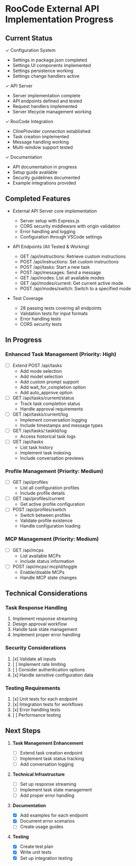 # RooCode External API Implementation Progress

## Current Status

✓ Configuration System

- Settings in package.json completed
- Settings UI components implemented
- Settings persistence working
- Settings change handlers active

✓ API Server

- Server implementation complete
- API endpoints defined and tested
- Request handlers implemented
- Server lifecycle management working

✓ RooCode Integration

- ClineProvider connection established
- Task creation implemented
- Message handling working
- Multi-window support tested

✓ Documentation

- API documentation in progress
- Setup guide available
- Security guidelines documented
- Example integrations provided

## Completed Features

- External API Server core implementation

    - Server setup with Express.js
    - CORS security middleware with origin validation
    - Error handling and logging
    - Configuration through VSCode settings

- API Endpoints (All Tested & Working)

    - GET /api/instructions: Retrieve custom instructions
    - POST /api/instructions: Set custom instructions
    - POST /api/tasks: Start a new task
    - POST /api/messages: Send a message
    - GET /api/modes: List all available modes
    - GET /api/modes/current: Get current active mode
    - POST /api/modes/switch: Switch to a specified mode

- Test Coverage
    - 28 passing tests covering all endpoints
    - Validation tests for input formats
    - Error handling tests
    - CORS security tests

## In Progress

### Enhanced Task Management (Priority: High)

- [ ] Extend POST /api/tasks
    - Add mode selection
    - Add model selection
    - Add custom prompt support
    - Add wait_for_completion option
    - Add auto_approve option
- [ ] GET /api/tasks/current/status
    - Track task completion status
    - Handle approval requirements
- [ ] GET /api/tasks/current/log
    - Implement conversation logging
    - Include timestamps and message types
- [ ] GET /api/tasks/:taskId/log
    - Access historical task logs
- [ ] GET /api/tasks
    - List task history
    - Implement task indexing
    - Include conversation previews

### Profile Management (Priority: Medium)

- [ ] GET /api/profiles
    - List all configuration profiles
    - Include profile details
- [ ] GET /api/profiles/current
    - Get active profile configuration
- [ ] POST /api/profiles/switch
    - Switch between profiles
    - Validate profile existence
    - Handle configuration loading

### MCP Management (Priority: Medium)

- [ ] GET /api/mcps
    - List available MCPs
    - Include status information
- [ ] POST /api/mcps/:mcpId/toggle
    - Enable/disable MCPs
    - Handle MCP state changes

## Technical Considerations

### Task Response Handling

1. Implement response streaming
2. Design approval workflow
3. Handle task state management
4. Implement proper error handling

### Security Considerations

1. [x] Validate all inputs
2. [ ] Implement rate limiting
3. [ ] Consider authentication options
4. [x] Handle sensitive configuration data

### Testing Requirements

1. [x] Unit tests for each endpoint
2. [x] Integration tests for workflows
3. [x] Error handling tests
4. [ ] Performance testing

## Next Steps

1. **Task Management Enhancement**

    - [ ] Extend task creation endpoint
    - [ ] Implement task status tracking
    - [ ] Add conversation logging

2. **Technical Infrastructure**

    - [ ] Set up response streaming
    - [ ] Implement task state management
    - [ ] Add proper error handling

3. **Documentation**

    - [x] Add examples for each endpoint
    - [x] Document error scenarios
    - [ ] Create usage guides

4. **Testing**
    - [x] Create test plan
    - [x] Write unit tests
    - [x] Set up integration testing
